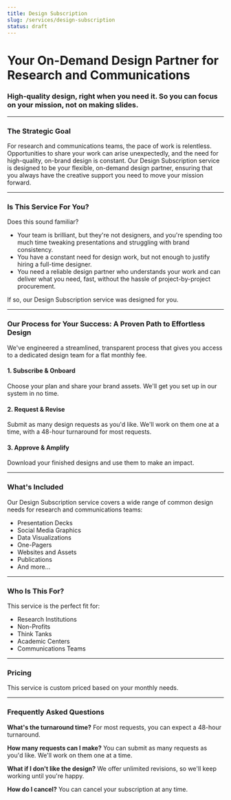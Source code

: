 ```yaml
---
title: Design Subscription
slug: /services/design-subscription
status: draft
---
```


# Your On-Demand Design Partner for Research and Communications

### High-quality design, right when you need it. So you can focus on your mission, not on making slides.

---

### **The Strategic Goal**

For research and communications teams, the pace of work is relentless. Opportunities to share your work can arise unexpectedly, and the need for high-quality, on-brand design is constant. Our Design Subscription service is designed to be your flexible, on-demand design partner, ensuring that you always have the creative support you need to move your mission forward.

---

### **Is This Service For You?**

Does this sound familiar?

*   Your team is brilliant, but they're not designers, and you're spending too much time tweaking presentations and struggling with brand consistency.
*   You have a constant need for design work, but not enough to justify hiring a full-time designer.
*   You need a reliable design partner who understands your work and can deliver what you need, fast, without the hassle of project-by-project procurement.

If so, our Design Subscription service was designed for you.

---

### **Our Process for Your Success: A Proven Path to Effortless Design**

We've engineered a streamlined, transparent process that gives you access to a dedicated design team for a flat monthly fee.

#### **1. Subscribe & Onboard**

Choose your plan and share your brand assets. We'll get you set up in our system in no time.

#### **2. Request & Revise**

Submit as many design requests as you'd like. We'll work on them one at a time, with a 48-hour turnaround for most requests.

#### **3. Approve & Amplify**

Download your finished designs and use them to make an impact.

---

### **What's Included**

Our Design Subscription service covers a wide range of common design needs for research and communications teams:

*   Presentation Decks
*   Social Media Graphics
*   Data Visualizations
*   One-Pagers
*   Websites and Assets
*   Publications
*   And more...

---

### **Who Is This For?**

This service is the perfect fit for:

*   Research Institutions
*   Non-Profits
*   Think Tanks
*   Academic Centers
*   Communications Teams

---

### **Pricing**

This service is custom priced based on your monthly needs.  

---

### **Frequently Asked Questions**

**What's the turnaround time?**
For most requests, you can expect a 48-hour turnaround.

**How many requests can I make?**
You can submit as many requests as you'd like. We'll work on them one at a time.

**What if I don't like the design?**
We offer unlimited revisions, so we'll keep working until you're happy.

**How do I cancel?**
You can cancel your subscription at any time.
